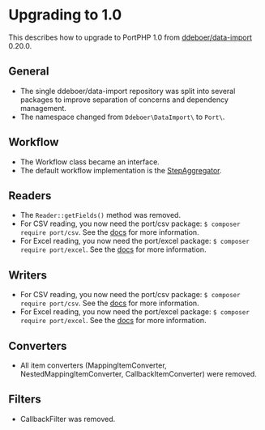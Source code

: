 Upgrading to 1.0
================

This describes how to upgrade to PortPHP 1.0 from 
[ddeboer/data-import](https://github.com/ddeboer/data-import) 0.20.0.

General
-------

* The single ddeboer/data-import repository was split into several packages to
  improve separation of concerns and dependency management.
* The namespace changed from `Ddeboer\DataImport\` to `Port\`.

Workflow
--------

* The Workflow class became an interface.
* The default workflow implementation is the [StepAggregator](workflow.md).

Readers
-------

* The `Reader::getFields()` method was removed.
* For CSV reading, you now need the port/csv package: 
  `$ composer require port/csv`. See the [docs](https://portphp.readthedocs.io) 
  for more information.
* For Excel reading, you now need the port/excel package: 
  `$ composer require port/excel`. See the [docs](https://portphp.readthedocs.io) 
  for more information.
  
Writers
-------

* For CSV reading, you now need the port/csv package: 
  `$ composer require port/csv`. See the [docs](https://portphp.readthedocs.io) 
  for more information.
* For Excel reading, you now need the port/excel package: 
  `$ composer require port/excel`. See the [docs](https://portphp.readthedocs.io) 
  for more information.

Converters
----------

* All item converters (MappingItemConverter, NestedMappingItemConverter, CallbackItemConverter) 
  were removed.

Filters
-------

* CallbackFilter was removed.
